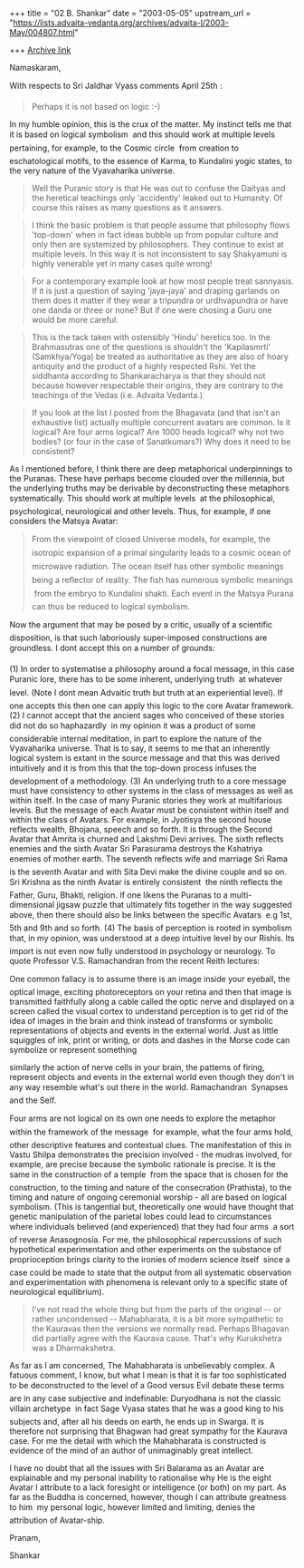 +++
title = "02 B. Shankar"
date = "2003-05-05"
upstream_url = "https://lists.advaita-vedanta.org/archives/advaita-l/2003-May/004807.html"

+++
[Archive link](https://lists.advaita-vedanta.org/archives/advaita-l/2003-May/004807.html)

Namaskaram,

With respects to Sri Jaldhar Vyass comments April 25th :

>Perhaps it is not based on logic :-)

In my humble opinion, this is the crux of the matter. My instinct tells me
that it is based on logical symbolism  and this should work at multiple
levels  pertaining, for example, to the Cosmic circle  from creation to
eschatological motifs, to the essence of Karma, to Kundalini yogic states,
to the very nature of the Vyavaharika universe.


>Well the Puranic story is that He was out to confuse the Daityas and
>the heretical teachings only 'accidently' leaked out to Humanity. Of
>course this raises as many questions as it answers.

>I think the basic problem is that people assume that philosophy flows
>'top-down' when in fact ideas bubble up from popular culture and only then
>are systemized by philosophers. They continue to exist at multiple
>levels. In this way it is not inconsistent to say Shakyamuni is highly
>venerable yet in many cases quite wrong!

>For a contemporary example look at how most people treat sannyasis. If it
>is just a question of saying 'jaya-jaya' and draping garlands on them does
>it matter if they wear a tripundra or urdhvapundra or have one danda or
>three or none? But if one were chosing a Guru one would be more careful.

>This is the tack taken with ostensibly 'Hindu' heretics too. In the
>Brahmasutras one of the questions is shouldn't the 'Kapilasmrti'
>(Samkhya/Yoga) be treated as authoritative as they are also of hoary
>antiquity and the product of a highly respected Rshi. Yet the siddhanta
>according to Shankaracharya is that they should not because however
>respectable their origins, they are contrary to the teachings of the Vedas
>(i.e. Advaita Vedanta.)

>If you look at the list I posted from the Bhagavata (and that isn't an
>exhaustive list) actually multiple concurrent avatars are common. Is it
>logical? Are four arms logical? Are 1000 heads logical? why not two
>bodies? (or four in the case of Sanatkumars?)
>Why does it need to be consistent?

As I mentioned before, I think there are deep metaphorical underpinnings to
the Puranas. These have perhaps become clouded over the millennia, but the
underlying truths may be derivable by deconstructing these metaphors
systematically. This should work at multiple levels  at the philosophical,
psychological, neurological and other levels. Thus, for example, if one
considers the Matsya Avatar:

>From the viewpoint of  closed Universe models, for example, the isotropic
expansion of a primal singularity leads to a  cosmic ocean of microwave
radiation. The ocean itself has other symbolic meanings  being a reflector
of reality. The fish has numerous symbolic meanings  from the embryo to
Kundalini shakti. Each event in the Matsya Purana can thus be reduced to
logical symbolism.

Now the argument that may be posed by a critic, usually of a scientific
disposition, is that such laboriously super-imposed constructions are
groundless.  I dont accept this on a number of grounds:

(1) In order to systematise a philosophy around a focal message, in this
case Puranic lore, there has to be some inherent, underlying truth  at
whatever level. (Note I dont mean Advaitic truth but truth at an
experiential level). If one accepts this then one can apply this logic to
the core Avatar framework.
(2) I cannot accept that the ancient sages who conceived of these stories
did not do so haphazardly  in my opinion it was a product of some
considerable internal meditation, in part to explore the nature of the
Vyavaharika universe. That is to say, it seems to me that an inherently
logical system is extant in the source message and that this was derived
intuitively and it is from this that the top-down process infuses the
development of a methodology.
(3) An underlying truth to a core message must have consistency to other
systems in the class of messages as well as within itself. In the case of
many Puranic stories they work at multifarious levels. But the message of
each Avatar must be consistent within itself and within the class of
Avatars. For example, in Jyotisya the second house reflects wealth,
Bhojana, speech and so forth. It is through the Second Avatar that Amrita
is churned and Lakshmi Devi arrives. The sixth reflects enemies and the
sixth Avatar Sri Parasurama destroys the Kshatriya enemies of mother earth.
The seventh reflects wife and marriage Sri Rama is the seventh Avatar and
with Sita Devi make the divine couple and so on. Sri Krishna as the ninth
Avatar is entirely consistent  the ninth reflects the Father, Guru,
Bhakti, religion. If one likens the Puranas to a multi-dimensional jigsaw
puzzle that ultimately fits together in the way suggested above, then there
should also be links between the specific Avatars  e.g 1st, 5th and 9th
and so forth.
(4) The basis of perception is rooted in symbolism that, in my opinion, was
understood at a deep intuitive level by our Rishis. Its import is not even
now fully understood in psychology or neurology. To quote Professor V.S.
Ramachandran from the recent Reith lectures:

One common fallacy is to assume there is an image inside your eyeball, the
optical image, exciting photoreceptors on your retina and then that image
is transmitted faithfully along a cable called the optic nerve and
displayed on a screen called the visual cortex
 to understand perception is
to get rid of the idea of images in the brain and think instead of
transforms or symbolic representations of objects and events in the
external world. Just as little squiggles of ink, print or writing, or dots
and dashes in the Morse code can symbolize or represent something

similarly the action of nerve cells in your brain, the patterns of firing,
represent objects and events in the external world even though they don't
in any way resemble what's out there in the world. Ramachandran  Synapses
and the Self.

Four arms are not logical on its own one needs to explore the metaphor
within the framework of the message  for example, what the four arms hold,
other descriptive features and contextual clues. The manifestation of this
in Vastu Shilpa demonstrates the precision involved  - the mudras involved,
for example, are precise because the symbolic rationale is precise. It is
the same in the construction of a temple  from the space that is chosen
for the construction, to the timing and nature of the consecration
(Prathista), to the timing and nature of ongoing ceremonial worship  - all
are based on logical symbolism.
(This is tangential but, theoretically one would have thought that genetic
manipulation of the parietal lobes could lead to circumstances where
individuals believed (and experienced) that they had four arms  a sort of
reverse Anasognosia. For me, the philosophical repercussions of such
hypothetical experimentation and other experiments on the substance of
proprioception brings clarity to the ironies of modern science itself 
since a case could be made to state that the output from all systematic
observation and experimentation with phenomena is relevant only to a
specific state of neurological equilibrium).

>I've not read the whole thing but from the parts of the original -- or
>rather uncondensed -- Mahabharata, it is a bit more sympathetic to the
>Kauravas then the versions we normally read. Perhaps Bhagavan did
>partially agree with the Kaurava cause. That's why Kurukshetra was a
>Dharmakshetra.

As far as I am concerned, The Mahabharata is unbelievably complex. A
fatuous comment, I know, but what I mean is that it is far too
sophisticated to be deconstructed to the level of a Good versus Evil debate
these terms are in any case subjective and indefinable:
Duryodhana is not the classic villain archetype  in fact Sage Vyasa
states that he was a good king to his subjects and, after all his deeds on
earth, he ends up in Swarga. It is therefore not surprising that Bhagwan
had great sympathy for the Kaurava case. For me the detail with which the
Mahabharata is constructed is evidence of the mind of an author of
unimaginably great intellect.

I have no doubt that all the issues with Sri Balarama as an Avatar are
explainable and my personal inability to rationalise why He is the eight
Avatar I attribute to a lack foresight or intelligence (or both) on my
part. As far as the Buddha is concerned, however, though I can attribute
greatness to him  my personal logic, however limited and limiting, denies
the attribution of Avatar-ship.

Pranam,

Shankar

